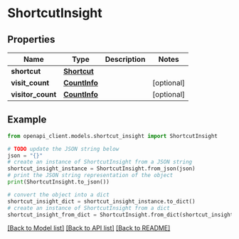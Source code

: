 # ShortcutInsight


## Properties

Name | Type | Description | Notes
------------ | ------------- | ------------- | -------------
**shortcut** | [**Shortcut**](Shortcut.md) |  | 
**visit_count** | [**CountInfo**](CountInfo.md) |  | [optional] 
**visitor_count** | [**CountInfo**](CountInfo.md) |  | [optional] 

## Example

```python
from openapi_client.models.shortcut_insight import ShortcutInsight

# TODO update the JSON string below
json = "{}"
# create an instance of ShortcutInsight from a JSON string
shortcut_insight_instance = ShortcutInsight.from_json(json)
# print the JSON string representation of the object
print(ShortcutInsight.to_json())

# convert the object into a dict
shortcut_insight_dict = shortcut_insight_instance.to_dict()
# create an instance of ShortcutInsight from a dict
shortcut_insight_from_dict = ShortcutInsight.from_dict(shortcut_insight_dict)
```
[[Back to Model list]](../README.md#documentation-for-models) [[Back to API list]](../README.md#documentation-for-api-endpoints) [[Back to README]](../README.md)


